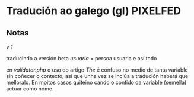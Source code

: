 # Tradución ao galego (gl) PIXELFED

## Notas

_v 1_

traducindo a versión beta
_usuaria_ = persoa usuaria
e así todo


en _validator.php_ o uso do artigo _The_ é confuso no medio de tanta variable sin coñecer 
o contexto, así que unha vez se inclúa a tradución haberá que melloralo. 
En moitos casos quiteino cando o contido da variable (semella) actuar como nome.
